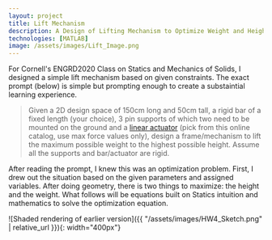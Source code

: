 ```yaml
---
layout: project
title: Lift Mechanism
description: A Design of Lifting Mechanism to Optimize Weight and Height
technologies: [MATLAB]
image: /assets/images/Lift_Image.png
---
```


For Cornell's ENGRD2020 Class on Statics and Mechanics of Solids, I designed a simple lift mechanism based on given constraints. The exact prompt (below) is simple but prompting enough to create a substaintial learning experience. 

> Given a 2D design space of 150cm long and 50cm tall, a rigid bar of a fixed length (your
choice), 3 pin supports of which two need to be mounted on the ground and a [linear
actuator](https://www.tolomatic.com/wp-content/uploads/2022/05/2700-4000_29_IMA_cat.pdf) (pick from this online catalog, use max force values only), design a
frame/mechanism to lift the maximum possible weight to the highest possible height.
Assume all the supports and bar/actuator are rigid.


After reading the prompt, I knew this was an optimization problem. First, I drew out the situation based on the given parameters and assigned variables. After doing geometry, there is two things to maximize: the height and the weight. What follows will be equations built on Statics intuition and mathematics to solve the optimization equation. 

![Shaded rendering of earlier version]({{ "/assets/images/HW4_Sketch.png" | relative_url }}){: width="400px"}
